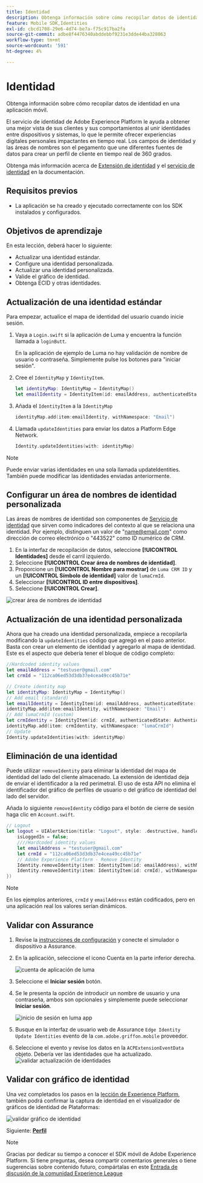 ```yaml
---
title: Identidad
description: Obtenga información sobre cómo recopilar datos de identidad en una aplicación móvil.
feature: Mobile SDK,Identities
exl-id: cbcd1708-29e6-4d74-be7a-f75c917ba2fa
source-git-commit: adbe8f4476340abddebbf9231e3dde44ba328063
workflow-type: tm+mt
source-wordcount: '591'
ht-degree: 4%

---
```


# Identidad

Obtenga información sobre cómo recopilar datos de identidad en una aplicación móvil.

El servicio de identidad de Adobe Experience Platform le ayuda a obtener una mejor vista de sus clientes y sus comportamientos al unir identidades entre dispositivos y sistemas, lo que le permite ofrecer experiencias digitales personales impactantes en tiempo real. Los campos de identidad y las áreas de nombres son el pegamento que une diferentes fuentes de datos para crear un perfil de cliente en tiempo real de 360 grados.

Obtenga más información acerca de [Extensión de identidad](https://developer.adobe.com/client-sdks/documentation/identity-for-edge-network/) y el [servicio de identidad](https://experienceleague.adobe.com/docs/experience-platform/identity/home.html?lang=es) en la documentación.

## Requisitos previos

* La aplicación se ha creado y ejecutado correctamente con los SDK instalados y configurados.

## Objetivos de aprendizaje

En esta lección, deberá hacer lo siguiente:

* Actualizar una identidad estándar.
* Configure una identidad personalizada.
* Actualizar una identidad personalizada.
* Valide el gráfico de identidad.
* Obtenga ECID y otras identidades.

## Actualización de una identidad estándar

Para empezar, actualice el mapa de identidad del usuario cuando inicie sesión.

1. Vaya a `Login.swift` si la aplicación de Luma y encuentra la función llamada a `loginButt`.

   En la aplicación de ejemplo de Luma no hay validación de nombre de usuario o contraseña. Simplemente pulse los botones para &quot;iniciar sesión&quot;.

1. Cree el `IdentityMap` y `IdentityItem`.

   ```swift
   let identityMap: IdentityMap = IdentityMap()
   let emailIdentity = IdentityItem(id: emailAddress, authenticatedState: AuthenticatedState.authenticated)
   ```

1. Añada el `IdentityItem` a la `IdentityMap`

   ```swift
   identityMap.add(item:emailIdentity, withNamespace: "Email")
   ```

1. Llamada `updateIdentities` para enviar los datos a Platform Edge Network.

   ```swift
   Identity.updateIdentities(with: identityMap)
   ```

>[!NOTE]
>
>Puede enviar varias identidades en una sola llamada updateIdentities. También puede modificar las identidades enviadas anteriormente.


## Configurar un área de nombres de identidad personalizada

Las áreas de nombres de identidad son componentes de [Servicio de identidad](https://experienceleague.adobe.com/docs/experience-platform/identity/home.html?lang=es) que sirven como indicadores del contexto al que se relaciona una identidad. Por ejemplo, distinguen un valor de &quot;name@email.com&quot; como dirección de correo electrónico o &quot;443522&quot; como ID numérico de CRM.

1. En la interfaz de recopilación de datos, seleccione **[!UICONTROL Identidades]** desde el carril izquierdo.
1. Seleccione **[!UICONTROL Crear área de nombres de identidad]**.
1. Proporcione un **[!UICONTROL Nombre para mostrar]** de `Luma CRM ID` y un **[!UICONTROL Símbolo de identidad]** valor de `lumaCrmId`.
1. Seleccionar **[!UICONTROL ID entre dispositivos]**.
1. Seleccione **[!UICONTROL Crear]**.

![crear área de nombres de identidad](assets/mobile-identity-create.png)

## Actualización de una identidad personalizada

Ahora que ha creado una identidad personalizada, empiece a recopilarla modificando la `updateIdentities` código que agregó en el paso anterior. Basta con crear un elemento de identidad y agregarlo al mapa de identidad. Este es el aspecto que debería tener el bloque de código completo:

```swift
//Hardcoded identity values
let emailAddress = "testuser@gmail.com"
let crmId = "112ca06ed53d3db37e4cea49cc45b71e"

// Create identity map
let identityMap: IdentityMap = IdentityMap()
// Add email (standard)
let emailIdentity = IdentityItem(id: emailAddress, authenticatedState: AuthenticatedState.authenticated)
identityMap.add(item:emailIdentity, withNamespace: "Email")
// Add lumaCrmId (custom)
let crmIdentity = IdentityItem(id: crmId, authenticatedState: AuthenticatedState.authenticated)
identityMap.add(item: crmIdentity, withNamespace: "lumaCrmId")
// Update
Identity.updateIdentities(with: identityMap)
```

## Eliminación de una identidad

Puede utilizar `removeIdentity` para eliminar la identidad del mapa de identidad del lado del cliente almacenado. La extensión de identidad deja de enviar el identificador a la red perimetral. El uso de esta API no elimina el identificador del gráfico de perfiles de usuario o del gráfico de identidad del lado del servidor.

Añada lo siguiente `removeIdentity` código para el botón de cierre de sesión haga clic en `Account.swift`.

```swift
// Logout
let logout = UIAlertAction(title: "Logout", style: .destructive, handler: { (action) -> Void in
    isLoggedIn = false;
    ////Hardcoded identity values
    let emailAddress = "testuser@gmail.com"
    let crmId = "112ca06ed53d3db37e4cea49cc45b71e"
    // Adobe Experience Platform - Remove Identity
    Identity.removeIdentity(item: IdentityItem(id: emailAddress), withNamespace: "Email")
    Identity.removeIdentity(item: IdentityItem(id: crmId), withNamespace: "lumaCrmId")
})
```

>[!NOTE]
>En los ejemplos anteriores, `crmId` y `emailAddress` están codificados, pero en una aplicación real los valores serían dinámicos.

## Validar con Assurance

1. Revise la [instrucciones de configuración](assurance.md) y conecte el simulador o dispositivo a Assurance.
1. En la aplicación, seleccione el icono Cuenta en la parte inferior derecha.

   ![cuenta de aplicación de luma](assets/mobile-identity-login.png)
1. Seleccione el **Iniciar sesión** botón.
1. Se le presenta la opción de introducir un nombre de usuario y una contraseña, ambos son opcionales y simplemente puede seleccionar **Iniciar sesión**.

   ![inicio de sesión en luma app](assets/mobile-identity-login-final.png)
1. Busque en la interfaz de usuario web de Assurance `Edge Identity Update Identities` evento de la `com.adobe.griffon.mobile` proveedor.
1. Seleccione el evento y revise los datos en la `ACPExtensionEventData` objeto. Debería ver las identidades que ha actualizado.
   ![validar actualización de identidades](assets/mobile-identity-validate-assurance.png)

## Validar con gráfico de identidad

Una vez completados los pasos en la [lección de Experience Platform](platform.md), también podrá confirmar la captura de identidad en el visualizador de gráficos de identidad de Plataformas:

![validar gráfico de identidad](assets/mobile-identity-validate.png)


Siguiente: **[Perfil](profile.md)**

>[!NOTE]
>
>Gracias por dedicar su tiempo a conocer el SDK móvil de Adobe Experience Platform. Si tiene preguntas, desea compartir comentarios generales o tiene sugerencias sobre contenido futuro, compártalas en este [Entrada de discusión de la comunidad Experience League](https://experienceleaguecommunities.adobe.com/t5/adobe-experience-platform-launch/tutorial-discussion-implement-adobe-experience-cloud-in-mobile/td-p/443796)